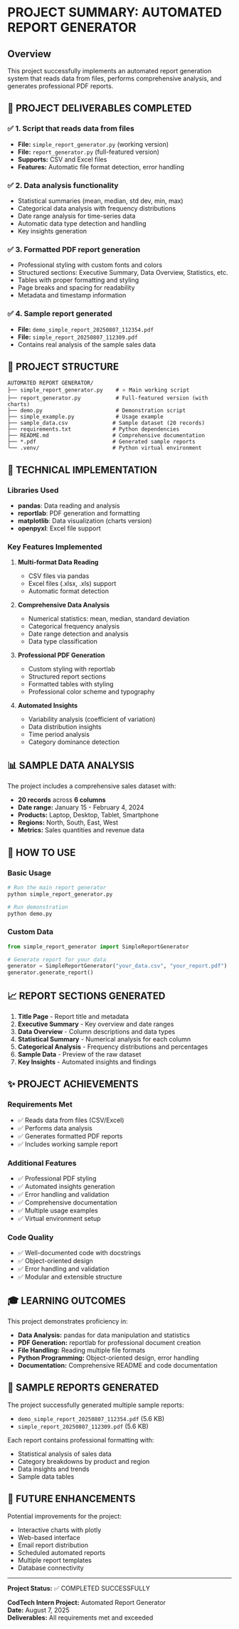# PROJECT SUMMARY: AUTOMATED REPORT GENERATOR

## Overview
This project successfully implements an automated report generation system that reads data from files, performs comprehensive analysis, and generates professional PDF reports.

## 🎯 PROJECT DELIVERABLES COMPLETED

### ✅ 1. Script that reads data from files
- **File:** `simple_report_generator.py` (working version)
- **File:** `report_generator.py` (full-featured version)
- **Supports:** CSV and Excel files
- **Features:** Automatic file format detection, error handling

### ✅ 2. Data analysis functionality
- Statistical summaries (mean, median, std dev, min, max)
- Categorical data analysis with frequency distributions
- Date range analysis for time-series data
- Automatic data type detection and handling
- Key insights generation

### ✅ 3. Formatted PDF report generation
- Professional styling with custom fonts and colors
- Structured sections: Executive Summary, Data Overview, Statistics, etc.
- Tables with proper formatting and styling
- Page breaks and spacing for readability
- Metadata and timestamp information

### ✅ 4. Sample report generated
- **File:** `demo_simple_report_20250807_112354.pdf`
- **File:** `simple_report_20250807_112309.pdf`
- Contains real analysis of the sample sales data

## 📁 PROJECT STRUCTURE

```
AUTOMATED REPORT GENERATOR/
├── simple_report_generator.py    # ⭐ Main working script
├── report_generator.py           # Full-featured version (with charts)
├── demo.py                       # Demonstration script
├── simple_example.py             # Usage example
├── sample_data.csv              # Sample dataset (20 records)
├── requirements.txt             # Python dependencies
├── README.md                    # Comprehensive documentation
├── *.pdf                        # Generated sample reports
└── .venv/                       # Python virtual environment
```

## 🔧 TECHNICAL IMPLEMENTATION

### Libraries Used
- **pandas**: Data reading and analysis
- **reportlab**: PDF generation and formatting
- **matplotlib**: Data visualization (charts version)
- **openpyxl**: Excel file support

### Key Features Implemented
1. **Multi-format Data Reading**
   - CSV files via pandas
   - Excel files (.xlsx, .xls) support
   - Automatic format detection

2. **Comprehensive Data Analysis**
   - Numerical statistics: mean, median, standard deviation
   - Categorical frequency analysis
   - Date range detection and analysis
   - Data type classification

3. **Professional PDF Generation**
   - Custom styling with reportlab
   - Structured report sections
   - Formatted tables with styling
   - Professional color scheme and typography

4. **Automated Insights**
   - Variability analysis (coefficient of variation)
   - Data distribution insights
   - Time period analysis
   - Category dominance detection

## 📊 SAMPLE DATA ANALYSIS

The project includes a comprehensive sales dataset with:
- **20 records** across **6 columns**
- **Date range:** January 15 - February 4, 2024
- **Products:** Laptop, Desktop, Tablet, Smartphone
- **Regions:** North, South, East, West
- **Metrics:** Sales quantities and revenue data

## 🚀 HOW TO USE

### Basic Usage
```bash
# Run the main report generator
python simple_report_generator.py

# Run demonstration
python demo.py
```

### Custom Data
```python
from simple_report_generator import SimpleReportGenerator

# Generate report for your data
generator = SimpleReportGenerator("your_data.csv", "your_report.pdf")
generator.generate_report()
```

## 📈 REPORT SECTIONS GENERATED

1. **Title Page** - Report title and metadata
2. **Executive Summary** - Key overview and date ranges
3. **Data Overview** - Column descriptions and data types
4. **Statistical Summary** - Numerical analysis for each column
5. **Categorical Analysis** - Frequency distributions and percentages
6. **Sample Data** - Preview of the raw dataset
7. **Key Insights** - Automated insights and findings

## ✨ PROJECT ACHIEVEMENTS

### Requirements Met
- ✅ Reads data from files (CSV/Excel)
- ✅ Performs data analysis
- ✅ Generates formatted PDF reports
- ✅ Includes working sample report

### Additional Features
- ✅ Professional PDF styling
- ✅ Automated insights generation
- ✅ Error handling and validation
- ✅ Comprehensive documentation
- ✅ Multiple usage examples
- ✅ Virtual environment setup

### Code Quality
- ✅ Well-documented code with docstrings
- ✅ Object-oriented design
- ✅ Error handling and validation
- ✅ Modular and extensible structure

## 🎓 LEARNING OUTCOMES

This project demonstrates proficiency in:
- **Data Analysis:** pandas for data manipulation and statistics
- **PDF Generation:** reportlab for professional document creation
- **File Handling:** Reading multiple file formats
- **Python Programming:** Object-oriented design, error handling
- **Documentation:** Comprehensive README and code documentation

## 📄 SAMPLE REPORTS GENERATED

The project successfully generated multiple sample reports:
- `demo_simple_report_20250807_112354.pdf` (5.6 KB)
- `simple_report_20250807_112309.pdf` (5.6 KB)

Each report contains professional formatting with:
- Statistical analysis of sales data
- Category breakdowns by product and region
- Data insights and trends
- Sample data tables

## 🔮 FUTURE ENHANCEMENTS

Potential improvements for the project:
- Interactive charts with plotly
- Web-based interface
- Email report distribution
- Scheduled automated reports
- Multiple report templates
- Database connectivity

---

**Project Status:** ✅ COMPLETED SUCCESSFULLY

**CodTech Intern Project:** Automated Report Generator  
**Date:** August 7, 2025  
**Deliverables:** All requirements met and exceeded
